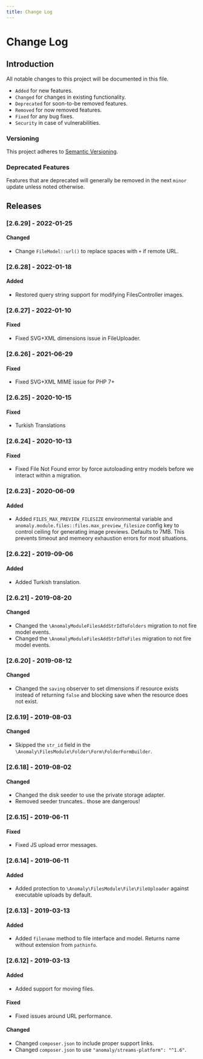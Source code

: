 ```yaml
---
title: Change Log
---
```


# Change Log

<div class="documentation__toc"></div>

## Introduction

All notable changes to this project will be documented in this file.

- `Added` for new features.
- `Changed` for changes in existing functionality.
- `Deprecated` for soon-to-be removed features.
- `Removed` for now removed features.
- `Fixed` for any bug fixes.
- `Security` in case of vulnerabilities.

### Versioning

This project adheres to [Semantic Versioning](https://semver.org/spec/v2.0.0.html).

### Deprecated Features

Features that are deprecated will generally be removed in the next `minor` update unless noted otherwise.

## Releases

### [2.6.29] - 2022-01-25
#### Changed
- Change `FileModel::url()` to replace spaces with `+` if remote URL.

### [2.6.28] - 2022-01-18
#### Added
- Restored query string support for modifying FilesController images.

### [2.6.27] - 2022-01-10
#### Fixed
- Fixed SVG+XML dimensions issue in FileUploader.

### [2.6.26] - 2021-06-29
#### Fixed
- Fixed SVG+XML MIME issue for PHP 7+

### [2.6.25] - 2020-10-15
#### Fixed
- Turkish Translations

### [2.6.24] - 2020-10-13
#### Fixed
- Fixed File Not Found error by force autoloading entry models before we interact within a migration.


### [2.6.23] - 2020-06-09
#### Added
- Added `FILES_MAX_PREVIEW_FILESIZE` environmental variable and `anomaly.module.files::files.max_preview_filesize` config key to control ceiling for generating image previews. Defaults to 7MB. This prevents timeout and memeory exhaustion errors for most situations.


### [2.6.22] - 2019-09-06
#### Added
- Added Turkish translation.


### [2.6.21] - 2019-08-20
#### Changed
- Changed the `\AnomalyModuleFilesAddStrIdToFolders` migration to not fire model events.
- Changed the `\AnomalyModuleFilesAddStrIdToFiles` migration to not fire model events.


### [2.6.20] - 2019-08-12
#### Changed
- Changed the `saving` observer to set dimensions if resource exists instead of returning `false` and blocking save when the resource does not exist.


### [2.6.19] - 2019-08-03
#### Changed
- Skipped the `str_id` field in the `\Anomaly\FilesModule\Folder\Form\FolderFormBuilder`.


### [2.6.18] - 2019-08-02
#### Changed
- Changed the disk seeder to use the private storage adapter.
- Removed seeder truncates.. those are dangerous!


### [2.6.15] - 2019-06-11
#### Fixed
- Fixed JS upload error messages. 


### [2.6.14] - 2019-06-11
#### Added
- Added protection to `\Anomaly\FilesModule\File\FileUploader` against executable uploads by default. 


### [2.6.13] - 2019-03-13
#### Added
- Added `filename` method to file interface and model. Returns name without extension from `pathinfo`.


### [2.6.12] - 2019-03-13
#### Added
- Added support for moving files.

#### Fixed
- Fixed issues around URL performance.

#### Changed
- Changed `composer.json` to include proper support links.
- Changed `composer.json` to use `"anomaly/streams-platform": "^1.6"`.
